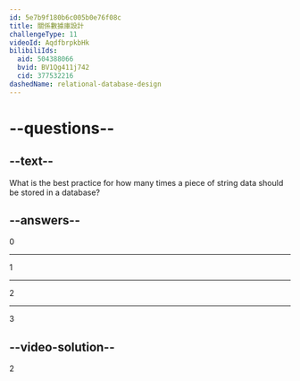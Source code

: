 ```yaml
---
id: 5e7b9f180b6c005b0e76f08c
title: 關係數據庫設計
challengeType: 11
videoId: AqdfbrpkbHk
bilibiliIds:
  aid: 504388066
  bvid: BV1Qg411j742
  cid: 377532216
dashedName: relational-database-design
---
```


# --questions--

## --text--

What is the best practice for how many times a piece of string data should be stored in a database?

## --answers--

0

---

1

---

2

---

3

## --video-solution--

2

